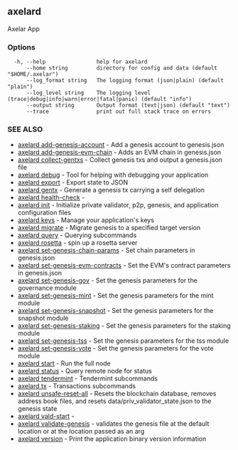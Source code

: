 ## axelard

Axelar App

### Options

```
  -h, --help                help for axelard
      --home string         directory for config and data (default "$HOME/.axelar")
      --log_format string   The logging format (json|plain) (default "plain")
      --log_level string    The logging level (trace|debug|info|warn|error|fatal|panic) (default "info")
      --output string       Output format (text|json) (default "text")
      --trace               print out full stack trace on errors
```

### SEE ALSO

- [axelard add-genesis-account](axelard_add-genesis-account.md)	 - Add a genesis account to genesis.json
- [axelard add-genesis-evm-chain](axelard_add-genesis-evm-chain.md)	 - Adds an EVM chain in genesis.json
- [axelard collect-gentxs](axelard_collect-gentxs.md)	 - Collect genesis txs and output a genesis.json file
- [axelard debug](axelard_debug.md)	 - Tool for helping with debugging your application
- [axelard export](axelard_export.md)	 - Export state to JSON
- [axelard gentx](axelard_gentx.md)	 - Generate a genesis tx carrying a self delegation
- [axelard health-check](axelard_health-check.md)	 -
- [axelard init](axelard_init.md)	 - Initialize private validator, p2p, genesis, and application configuration files
- [axelard keys](axelard_keys.md)	 - Manage your application's keys
- [axelard migrate](axelard_migrate.md)	 - Migrate genesis to a specified target version
- [axelard query](axelard_query.md)	 - Querying subcommands
- [axelard rosetta](axelard_rosetta.md)	 - spin up a rosetta server
- [axelard set-genesis-chain-params](axelard_set-genesis-chain-params.md)	 - Set chain parameters in genesis.json
- [axelard set-genesis-evm-contracts](axelard_set-genesis-evm-contracts.md)	 - Set the EVM's contract parameters in genesis.json
- [axelard set-genesis-gov](axelard_set-genesis-gov.md)	 - Set the genesis parameters for the governance module
- [axelard set-genesis-mint](axelard_set-genesis-mint.md)	 - Set the genesis parameters for the mint module
- [axelard set-genesis-snapshot](axelard_set-genesis-snapshot.md)	 - Set the genesis parameters for the snapshot module
- [axelard set-genesis-staking](axelard_set-genesis-staking.md)	 - Set the genesis parameters for the staking module
- [axelard set-genesis-tss](axelard_set-genesis-tss.md)	 - Set the genesis parameters for the tss module
- [axelard set-genesis-vote](axelard_set-genesis-vote.md)	 - Set the genesis parameters for the vote module
- [axelard start](axelard_start.md)	 - Run the full node
- [axelard status](axelard_status.md)	 - Query remote node for status
- [axelard tendermint](axelard_tendermint.md)	 - Tendermint subcommands
- [axelard tx](axelard_tx.md)	 - Transactions subcommands
- [axelard unsafe-reset-all](axelard_unsafe-reset-all.md)	 - Resets the blockchain database, removes address book files, and resets data/priv_validator_state.json to the genesis state
- [axelard vald-start](axelard_vald-start.md)	 -
- [axelard validate-genesis](axelard_validate-genesis.md)	 - validates the genesis file at the default location or at the location passed as an arg
- [axelard version](axelard_version.md)	 - Print the application binary version information
